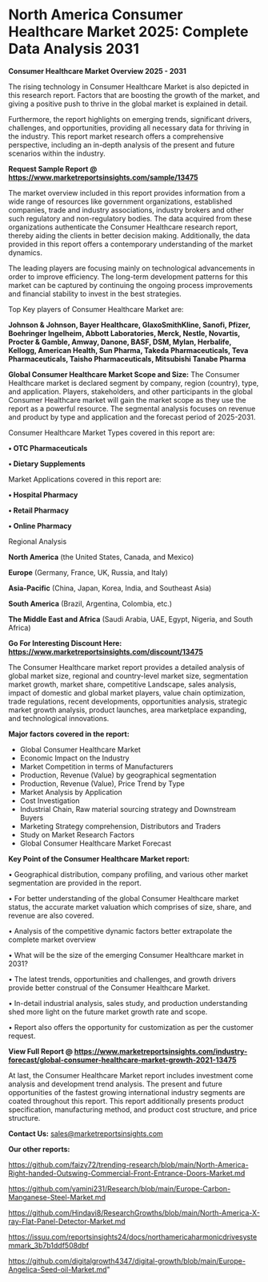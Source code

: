 # North America Consumer Healthcare Market 2025: Complete Data Analysis 2031

<Strong> Consumer Healthcare Market Overview 2025 - 2031</strong>

The rising technology in Consumer Healthcare Market is also depicted in this research report. Factors that are boosting the growth of the market, and giving a positive push to thrive in the global market is explained in detail.

Furthermore, the report highlights on emerging trends, significant drivers, challenges, and opportunities, providing all necessary data for thriving in the industry. This report market research offers a comprehensive perspective, including an in-depth analysis of the present and future scenarios within the industry.

<strong>Request Sample Report @ <a href=https://www.marketreportsinsights.com/sample/13475>https://www.marketreportsinsights.com/sample/13475</a></strong>

The market overview included in this report provides information from a wide range of resources like government organizations, established companies, trade and industry associations, industry brokers and other such regulatory and non-regulatory bodies. The data acquired from these organizations authenticate the Consumer Healthcare research report, thereby aiding the clients in better decision making. Additionally, the data provided in this report offers a contemporary understanding of the market dynamics.

The leading players are focusing mainly on technological advancements in order to improve efficiency. The long-term development patterns for this market can be captured by continuing the ongoing process improvements and financial stability to invest in the best strategies.

Top Key players of Consumer Healthcare Market are:

<strong>Johnson & Johnson, Bayer Healthcare, GlaxoSmithKline, Sanofi, Pfizer, Boehringer Ingelheim, Abbott Laboratories, Merck, Nestle, Novartis, Procter & Gamble, Amway, Danone, BASF, DSM, Mylan, Herbalife, Kellogg, American Health, Sun Pharma, Takeda Pharmaceuticals, Teva Pharmaceuticals, Taisho Pharmaceuticals, Mitsubishi Tanabe Pharma</strong>

<strong><b>Global Consumer Healthcare Market Scope and Size:</b></strong>
The Consumer Healthcare market is declared segment by company, region (country), type, and application. Players, stakeholders, and other participants in the global Consumer Healthcare market will gain the market scope as they use the report as a powerful resource. The segmental analysis focuses on revenue and product by type and application and the forecast period of 2025-2031.

Consumer Healthcare Market Types covered in this report are:

<strong>• OTC Pharmaceuticals

• Dietary Supplements</strong>

Market Applications covered in this report are:

<strong>• Hospital Pharmacy

• Retail Pharmacy

• Online Pharmacy</strong> 

Regional Analysis

<strong>North America</strong> (the United States, Canada, and Mexico)

<strong>Europe</strong> (Germany, France, UK, Russia, and Italy)

<strong>Asia-Pacific</strong> (China, Japan, Korea, India, and Southeast Asia)

<strong>South America</strong> (Brazil, Argentina, Colombia, etc.)

<strong>The Middle East and Africa</strong> (Saudi Arabia, UAE, Egypt, Nigeria, and South Africa)

<strong>Go For Interesting Discount Here: <a href=https://www.marketreportsinsights.com/discount/13475>https://www.marketreportsinsights.com/discount/13475</a></strong>

The Consumer Healthcare market report provides a detailed analysis of global market size, regional and country-level market size, segmentation market growth, market share, competitive Landscape, sales analysis, impact of domestic and global market players, value chain optimization, trade regulations, recent developments, opportunities analysis, strategic market growth analysis, product launches, area marketplace expanding, and technological innovations.

<strong><b>Major factors covered in the report:</b></strong>
<ul>
  <li>Global Consumer Healthcare Market </li>
  <li>Economic Impact on the Industry</li>
  <li>Market Competition in terms of Manufacturers</li>
  <li>Production, Revenue (Value) by geographical segmentation</li>
  <li>Production, Revenue (Value), Price Trend by Type</li>
  <li>Market Analysis by Application</li>
  <li>Cost Investigation</li>
  <li>Industrial Chain, Raw material sourcing strategy and Downstream Buyers</li>
  <li>Marketing Strategy comprehension, Distributors and Traders</li>
  <li>Study on Market Research Factors</li>
  <li>Global Consumer Healthcare Market Forecast</li>
</ul>

<strong><b>Key Point of the Consumer Healthcare Market report:</b></strong>

• Geographical distribution, company profiling, and various other market segmentation are provided in the report.

• For better understanding of the global Consumer Healthcare market status, the accurate market valuation which comprises of size, share, and revenue are also covered.

• Analysis of the competitive dynamic factors better extrapolate the complete market overview

• What will be the size of the emerging Consumer Healthcare market in 2031?

• The latest trends, opportunities and challenges, and growth drivers provide better construal of the Consumer Healthcare Market.

• In-detail industrial analysis, sales study, and production understanding shed more light on the future market growth rate and scope.

• Report also offers the opportunity for customization as per the customer request.

<strong><b>View Full Report @ <a href=https://www.marketreportsinsights.com/industry-forecast/global-consumer-healthcare-market-growth-2021-13475>https://www.marketreportsinsights.com/industry-forecast/global-consumer-healthcare-market-growth-2021-13475</a></b></strong>


At last, the Consumer Healthcare Market report includes investment come analysis and development trend analysis. The present and future opportunities of the fastest growing international industry segments are coated throughout this report. This report additionally presents product specification, manufacturing method, and product cost structure, and price structure.

<strong>Contact Us:</strong>
sales@marketreportsinsights.com

<strong>Our other reports:</strong>

<a href=https://github.com/faizy72/trending-research/blob/main/North-America-Right-handed-Outswing-Commercial-Front-Entrance-Doors-Market.md>https://github.com/faizy72/trending-research/blob/main/North-America-Right-handed-Outswing-Commercial-Front-Entrance-Doors-Market.md</a>

<a href=https://github.com/yamini231/Research/blob/main/Europe-Carbon-Manganese-Steel-Market.md>https://github.com/yamini231/Research/blob/main/Europe-Carbon-Manganese-Steel-Market.md</a>

<a href=https://github.com/Hindavi8/ResearchGrowths/blob/main/North-America-X-ray-Flat-Panel-Detector-Market.md>https://github.com/Hindavi8/ResearchGrowths/blob/main/North-America-X-ray-Flat-Panel-Detector-Market.md</a>

<a href=https://issuu.com/reportsinsights24/docs/northamericaharmonicdrivesystemmark_3b7b1ddf508dbf>https://issuu.com/reportsinsights24/docs/northamericaharmonicdrivesystemmark_3b7b1ddf508dbf</a>

<a href=https://github.com/digitalgrowth4347/digital-growth/blob/main/Europe-Angelica-Seed-oil-Market.md>https://github.com/digitalgrowth4347/digital-growth/blob/main/Europe-Angelica-Seed-oil-Market.md</a>"
